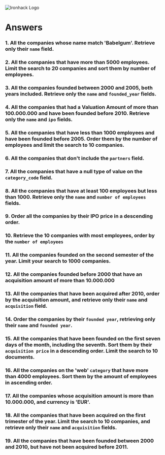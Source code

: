 ![Ironhack Logo](https://i.imgur.com/1QgrNNw.png)

# Answers

### 1. All the companies whose name match 'Babelgum'. Retrieve only their `name` field.

<!--
db.companies.find({name:'Babelgum'},{
    "name": 1,
    "_id": 0
})
-->

### 2. All the companies that have more than 5000 employees. Limit the search to 20 companies and sort them by **number of employees**.

<!--
db.companies.find({number_of_employees: {$gt: 5000}},{
    "name": 1,
    "_id": 0
}).limit(20).sort( { number_of_employees: 1 } )
-->

### 3. All the companies founded between 2000 and 2005, both years included. Retrieve only the `name` and `founded_year` fields.

<!--
db.companies.find(
  {$and: [{founded_year: {$gte: 2000}},
  {founded_year:{$lte:2005}}]},
{_id:0,name:1,founded_year:1})
-->

### 4. All the companies that had a Valuation Amount of more than 100.000.000 and have been founded before 2010. Retrieve only the `name` and `ipo` fields.

<!--
db.companies.find(
  {
    "ipo.valuation_amount": {$gt: 100000000},
    founded_year: {$lt: 2010}
  },
  {
    _id: 0,
    name: 1,
    ipo: 1
  }
)
-->

### 5. All the companies that have less than 1000 employees and have been founded before 2005. Order them by the number of employees and limit the search to 10 companies.

<!--
db.companies.find(
  {
    number_of_employees: {$lt: 1000},
    founded_year: {$lt: 2005}
  },
  {
    _id: 0,
    name: 1
  }
).sort({number_of_employees: 1}).limit(10)
 -->

### 6. All the companies that don't include the `partners` field.

<!--
db.companies.find(
  {partners: {$exists: false}}
)
 -->

### 7. All the companies that have a null type of value on the `category_code` field.

<!--
db.companies.find(
  {category_code: {$eq: null}}
)
-->

### 8. All the companies that have at least 100 employees but less than 1000. Retrieve only the `name` and `number of employees` fields.

<!--
db.companies.find(
  {
    $and: [
      {number_of_employees: {$gte: 100}},
      {number_of_employees:{$lt:1000}}
    ]
  },
  {
    _id: 0,
    name: 1,
    number_of_employees: 1
  }
)
-->

### 9. Order all the companies by their IPO price in a descending order.

<!--
db.companies.find()
.sort({ipo: -1})
-->

### 10. Retrieve the 10 companies with most employees, order by the `number of employees`

<!--
db.companies.find()
.sort(
  {
    number_of_employees: -1
  }
).limit(10)
-->

### 11. All the companies founded on the second semester of the year. Limit your search to 1000 companies.

<!--
db.companies.find(
  {
    founded_month: {$gte: 7}
  }
).limit(1000)
-->

### 12. All the companies founded before 2000 that have an acquisition amount of more than 10.000.000

<!--
db.companies.find(
  {
    founded_year: {$lt: 2000},
    "acquisition.price_amount": {$gt: 10000000}
  }
)
-->

### 13. All the companies that have been acquired after 2010, order by the acquisition amount, and retrieve only their `name` and `acquisition` field.

<!--
db.companies.find(
  {
    "acquisition.acquired_year": {$gte: 2010}
  },
  {
    _id: 0,
    name: 1,
    acquisition: 1
  }
)
-->

### 14. Order the companies by their `founded year`, retrieving only their `name` and `founded year`.

<!-- Your Code Goes Here -->

### 15. All the companies that have been founded on the first seven days of the month, including the seventh. Sort them by their `acquisition price` in a descending order. Limit the search to 10 documents.

<!-- Your Code Goes Here -->

### 16. All the companies on the 'web' `category` that have more than 4000 employees. Sort them by the amount of employees in ascending order.

<!-- Your Code Goes Here -->

### 17. All the companies whose acquisition amount is more than 10.000.000, and currency is 'EUR'.

<!-- Your Code Goes Here -->

### 18. All the companies that have been acquired on the first trimester of the year. Limit the search to 10 companies, and retrieve only their `name` and `acquisition` fields.

<!-- Your Code Goes Here -->

### 19. All the companies that have been founded between 2000 and 2010, but have not been acquired before 2011.

<!-- Your Code Goes Here -->
